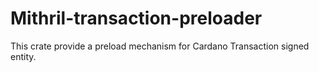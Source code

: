 # Mithril-transaction-preloader

This crate provide a preload mechanism for Cardano Transaction signed entity.
